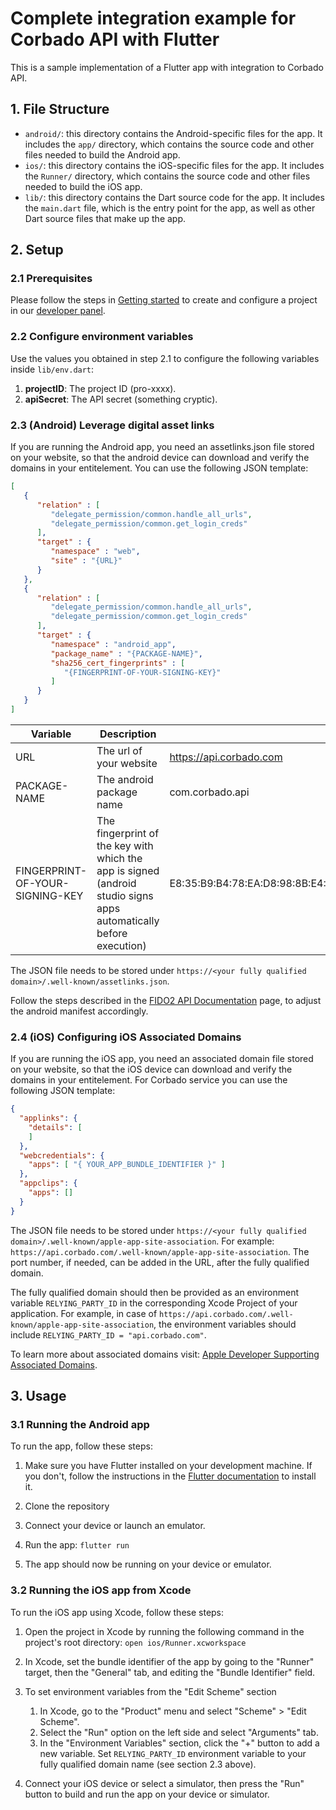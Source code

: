 # Complete integration example for Corbado API with Flutter
This is a sample implementation of a Flutter app with integration to Corbado API.

## 1. File Structure

* `android/`: this directory contains the Android-specific files for the app. It includes the `app/` directory, which contains the source code and other files needed to build the Android app.
* `ios/`: this directory contains the iOS-specific files for the app. It includes the `Runner/` directory, which contains the source code and other files needed to build the iOS app.
* `lib/`: this directory contains the Dart source code for the app. It includes the `main.dart` file, which is the entry point for the app, as well as other Dart source files that make up the app.

## 2. Setup

### 2.1 Prerequisites
Please follow the steps in [Getting started](https://docs.corbado.com/overview/getting-started) to create and configure a project in our [developer panel](https://app.corbado.com).

### 2.2 Configure environment variables
Use the values you obtained in step 2.1 to configure the following variables inside `lib/env.dart`:
1. **projectID**: The project ID (pro-xxxx).
2. **apiSecret**: The API secret (something cryptic).

### 2.3 (Android) Leverage digital asset links
If you are running the Android app, you need an assetlinks.json file stored on your website, so that the android device can download and verify the domains in your entitelement. You can use the following JSON template:
```json
[
   {
      "relation" : [
         "delegate_permission/common.handle_all_urls",
         "delegate_permission/common.get_login_creds"
      ],
      "target" : {
         "namespace" : "web",
         "site" : "{URL}"
      }
   },
   {
      "relation" : [
         "delegate_permission/common.handle_all_urls",
         "delegate_permission/common.get_login_creds"
      ],
      "target" : {
         "namespace" : "android_app",
         "package_name" : "{PACKAGE-NAME}",
         "sha256_cert_fingerprints" : [
            "{FINGERPRINT-OF-YOUR-SIGNING-KEY}"
         ]
      }
   }
]
```

| Variable                        | Description                                                                                                        | Example                                                                                         |
|---------------------------------|--------------------------------------------------------------------------------------------------------------------|-------------------------------------------------------------------------------------------------|
| URL                             | The url of your website                                                                                            | https://api.corbado.com                                                                         |
| PACKAGE-NAME                    | The android package name                                                                                           | com.corbado.api                                                                                 |
| FINGERPRINT-OF-YOUR-SIGNING-KEY | The fingerprint of the key with which the app is signed (android studio signs apps automatically before execution) | E8:35:B9:B4:78:EA:D8:98:8B:E4:16:9B:A5:BC:82:EC:30:A1:DF:8F:1D:70:47:48:07:3A:09:42:30:8D:63:1C |

The JSON file needs to be stored under ```https://<your fully qualified domain>/.well-known/assetlinks.json```.

Follow the steps described in the [FIDO2 API Documentation](https://developers.google.com/identity/fido/android/native-apps) page, to adjust the android manifest accordingly.

### 2.4 (iOS) Configuring iOS Associated Domains
If you are running the iOS app, you need an associated domain file stored on your website, so that the iOS device can download and verify the domains in your entitelement. For Corbado service you can use the following JSON template: 
```json
{
  "applinks": {
    "details": [
    ]
  },
  "webcredentials": {
    "apps": [ "{ YOUR_APP_BUNDLE_IDENTIFIER }" ]
  },
  "appclips": {
    "apps": []
  }
}
```
The JSON file needs to be stored under ```https://<your fully qualified domain>/.well-known/apple-app-site-association```.
For example: ```https://api.corbado.com/.well-known/apple-app-site-association```. The port number, if needed, can be added in the URL, after the fully qualified domain. 

The fully qualified domain should then be provided as an environment variable ```RELYING_PARTY_ID``` in the corresponding Xcode Project of your application. For example, in case of ```https://api.corbado.com/.well-known/apple-app-site-association```, the environment variables should include ```RELYING_PARTY_ID = "api.corbado.com"```. 

To learn more about associated domains visit: [Apple Developer Supporting Associated Domains](https://developer.apple.com/documentation/xcode/supporting-associated-domains).


## 3. Usage

### 3.1 Running the Android app

To run the app, follow these steps:

1. Make sure you have Flutter installed on your development machine. If you don't, follow the instructions in the [Flutter documentation](https://flutter.dev/docs/get-started/install) to install it.

2. Clone the repository

3. Connect your device or launch an emulator.

4. Run the app:
```flutter run```

5. The app should now be running on your device or emulator.

### 3.2 Running the iOS app from Xcode

To run the iOS app using Xcode, follow these steps:

1. Open the project in Xcode by running the following command in the project's root directory:
```open ios/Runner.xcworkspace```

2. In Xcode, set the bundle identifier of the app by going to the "Runner" target, then the "General" tab, and editing the "Bundle Identifier" field.

3. To set environment variables from the "Edit Scheme" section
   1. In Xcode, go to the "Product" menu and select "Scheme" > "Edit Scheme".
   2. Select the "Run" option on the left side and select "Arguments" tab.
   3. In the "Environment Variables" section, click the "+" button to add a new variable. Set ```RELYING_PARTY_ID``` environment variable to your fully qualified domain name (see section 2.3 above).

   
4. Connect your iOS device or select a simulator, then press the "Run" button to build and run the app on your device or simulator.   
   
